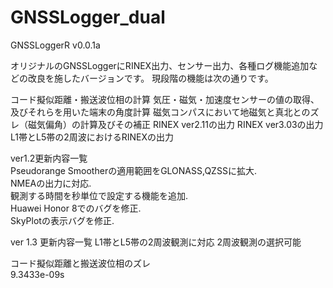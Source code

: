 # GNSSLogger_dual
GNSSLoggerR v0.0.1a

オリジナルのGNSSLoggerにRINEX出力、センサー出力、各種ログ機能追加などの改良を施したバージョンです。
現段階の機能は次の通りです。

コード擬似距離・搬送波位相の計算
気圧・磁気・加速度センサーの値の取得、及びそれらを用いた端末の角度計算
磁気コンパスにおいて地磁気と真北とのズレ（磁気偏角）の計算及びその補正
RINEX ver2.11の出力
RINEX ver3.03の出力
L1帯とL5帯の2周波におけるRINEXの出力

ver1.2更新内容一覧  
Pseudorange Smootherの適用範囲をGLONASS,QZSSに拡大.  
NMEAの出力に対応.  
観測する時間を秒単位で設定する機能を追加.  
Huawei Honor 8でのバグを修正.  
SkyPlotの表示バグを修正.

ver 1.3 更新内容一覧
L1帯とL5帯の2周波観測に対応
2周波観測の選択可能


コード擬似距離と搬送波位相のズレ  
9.3433e-09s
